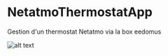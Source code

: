 # NetatmoThermostatApp
Gestion d'un thermostat Netatmo via la box eedomus

![alt text](https://img.shields.io/badge/Status-Beta-orange.svg?style=flat-square)
